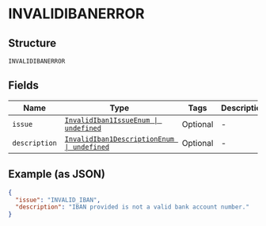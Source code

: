 
# INVALIDIBANERROR

## Structure

`INVALIDIBANERROR`

## Fields

| Name | Type | Tags | Description |
|  --- | --- | --- | --- |
| `issue` | [`InvalidIban1IssueEnum \| undefined`](../../doc/models/invalid-iban-1-issue-enum.md) | Optional | - |
| `description` | [`InvalidIban1DescriptionEnum \| undefined`](../../doc/models/invalid-iban-1-description-enum.md) | Optional | - |

## Example (as JSON)

```json
{
  "issue": "INVALID_IBAN",
  "description": "IBAN provided is not a valid bank account number."
}
```

